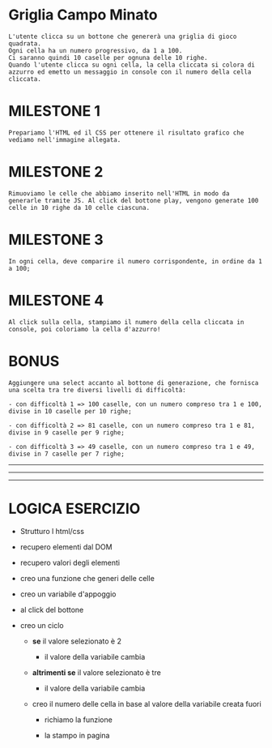 #  Griglia Campo Minato
    L'utente clicca su un bottone che genererà una griglia di gioco quadrata.
    Ogni cella ha un numero progressivo, da 1 a 100.
    Ci saranno quindi 10 caselle per ognuna delle 10 righe.
    Quando l'utente clicca su ogni cella, la cella cliccata si colora di azzurro ed emetto un messaggio in console con il numero della cella cliccata.
# MILESTONE 1
    Prepariamo l'HTML ed il CSS per ottenere il risultato grafico che vediamo nell'immagine allegata.

# MILESTONE 2
    Rimuoviamo le celle che abbiamo inserito nell'HTML in modo da generarle tramite JS. Al click del bottone play, vengono generate 100 celle in 10 righe da 10 celle ciascuna.
# MILESTONE 3
    In ogni cella, deve comparire il numero corrispondente, in ordine da 1 a 100;

# MILESTONE 4
    Al click sulla cella, stampiamo il numero della cella cliccata in console, poi coloriamo la cella d'azzurro!
# BONUS
    Aggiungere una select accanto al bottone di generazione, che fornisca una scelta tra tre diversi livelli di difficoltà:

    - con difficoltà 1 => 100 caselle, con un numero compreso tra 1 e 100, divise in 10 caselle per 10 righe;

    - con difficoltà 2 => 81 caselle, con un numero compreso tra 1 e 81, divise in 9 caselle per 9 righe;

    - con difficoltà 3 => 49 caselle, con un numero compreso tra 1 e 49, divise in 7 caselle per 7 righe;

---
---
---

# LOGICA ESERCIZIO

- Strutturo l html/css
- recupero elementi dal DOM
- recupero valori degli elementi 
- creo una funzione che generi delle celle
- creo un variabile d'appoggio
- al click del bottone
- creo un ciclo 

    - **se** il valore selezionato è 2 
       
       - il valore della variabile cambia 

    - **altrimenti se** il valore selezionato è tre

        - il valore della variabile cambia 

    - creo il numero delle cella in base al valore della variabile creata fuori

        - richiamo la funzione 

        - la stampo in pagina

